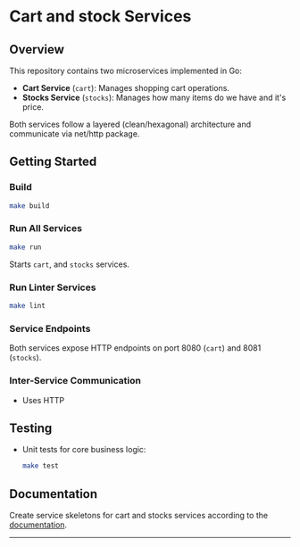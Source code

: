 # Cart and stock Services

## Overview

This repository contains two microservices implemented in Go:
- **Cart Service** (`cart`): Manages shopping cart operations.
- **Stocks Service** (`stocks`): Manages how many items do we have and it's price.

Both services follow a layered (clean/hexagonal) architecture and communicate via net/http package.


## Getting Started

### Build

```bash
make build
```

### Run All Services

```bash
make run
```
Starts `cart`, and `stocks` services.

### Run Linter Services

```bash
make lint
```

### Service Endpoints

Both services expose HTTP endpoints on port 8080 (`cart`) and 8081 (`stocks`).


### Inter-Service Communication

- Uses HTTP

## Testing

- Unit tests for core business logic:
  ```bash
  make test 
  ```

## Documentation

Create service skeletons for cart and stocks services according to the [documentation](docs/README.md).

---
